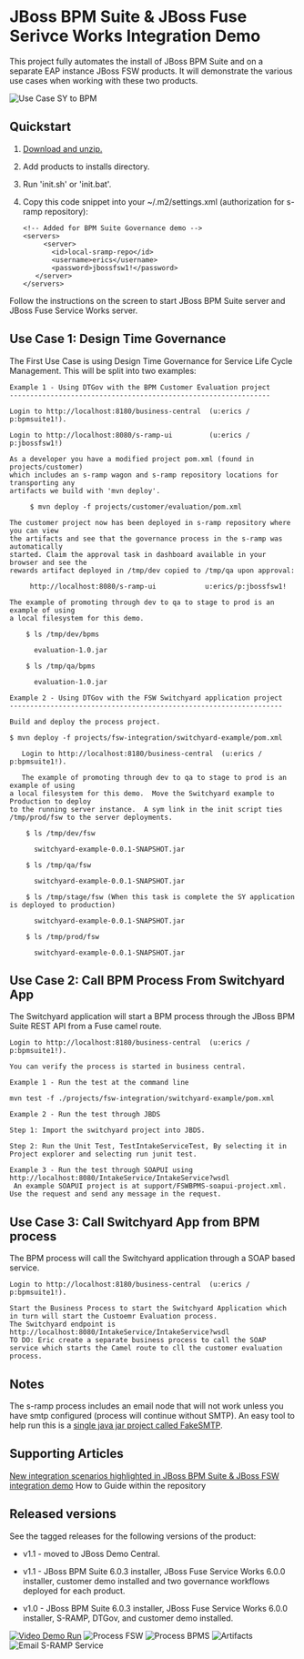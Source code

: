 JBoss BPM Suite & JBoss Fuse Serivce Works Integration Demo
===========================================================
This project fully automates the install of JBoss BPM Suite and on a separate EAP instance JBoss FSW products. It will demonstrate
the various use cases when working with these two products.

![Use Case SY to BPM](https://github.com/jbossdemocentral/bpms-fsw-integration-demo/blob/master/docs/demo-images/fsw-bpms-integration-2.png?raw=true)

Quickstart
----------

1. [Download and unzip.](https://github.com/jbossdemocentral/bpms-fsw-integration-demo/archive/master.zip)

2. Add products to installs directory.

3. Run 'init.sh' or 'init.bat'.

4. Copy this code snippet into your ~/.m2/settings.xml (authorization for s-ramp repository):

   ```
   <!-- Added for BPM Suite Governance demo -->
   <servers>
   		<server>
          <id>local-sramp-repo</id>
          <username>erics</username>
          <password>jbossfsw1!</password>
      </server>
   </servers>
   ```

Follow the instructions on the screen to start JBoss BPM Suite server and JBoss Fuse Service Works server.


Use Case 1: Design Time Governance  
----------------------------------

The First Use Case is using Design Time Governance for Service Life Cycle Management. This will be split into two examples:  

   ```
   Example 1 - Using DTGov with the BPM Customer Evaluation project  
   ----------------------------------------------------------------

   Login to http://localhost:8180/business-central  (u:erics / p:bpmsuite1!).

   Login to http://localhost:8080/s-ramp-ui         (u:erics / p:jbossfsw1!)

   As a developer you have a modified project pom.xml (found in projects/customer)
   which includes an s-ramp wagon and s-ramp repository locations for transporting any
   artifacts we build with 'mvn deploy'.

        $ mvn deploy -f projects/customer/evaluation/pom.xml

   The customer project now has been deployed in s-ramp repository where you can view
   the artifacts and see that the governance process in the s-ramp was automatically
   started. Claim the approval task in dashboard available in your browser and see the
   rewards artifact deployed in /tmp/dev copied to /tmp/qa upon approval:

        http://localhost:8080/s-ramp-ui            u:erics/p:jbossfsw1!       

   The example of promoting through dev to qa to stage to prod is an example of using
   a local filesystem for this demo.

       $ ls /tmp/dev/bpms

         evaluation-1.0.jar
       
       $ ls /tmp/qa/bpms

         evaluation-1.0.jar
   ```

   ```
   Example 2 - Using DTGov with the FSW Switchyard application project  
   -------------------------------------------------------------------

   Build and deploy the process project.

   $ mvn deploy -f projects/fsw-integration/switchyard-example/pom.xml
   
      Login to http://localhost:8180/business-central  (u:erics / p:bpmsuite1!).
      
      The example of promoting through dev to qa to stage to prod is an example of using
   a local filesystem for this demo.  Move the Switchyard example to Production to deploy  
   to the running server instance.  A sym link in the init script ties /tmp/prod/fsw to the server deployments.  

       $ ls /tmp/dev/fsw

         switchyard-example-0.0.1-SNAPSHOT.jar
       
       $ ls /tmp/qa/fsw

         switchyard-example-0.0.1-SNAPSHOT.jar
         
       $ ls /tmp/stage/fsw (When this task is complete the SY application is deployed to production)

         switchyard-example-0.0.1-SNAPSHOT.jar
         
       $ ls /tmp/prod/fsw

         switchyard-example-0.0.1-SNAPSHOT.jar
   ```


Use Case 2: Call BPM Process From Switchyard App
------------------------------------------------
The Switchyard application will start a BPM process through the JBoss BPM Suite REST API from a Fuse camel route.
  
   ```
   Login to http://localhost:8180/business-central  (u:erics / p:bpmsuite1!).

   You can verify the process is started in business central.
   
   Example 1 - Run the test at the command line
   
   mvn test -f ./projects/fsw-integration/switchyard-example/pom.xml  
   
   Example 2 - Run the test through JBDS

   Step 1: Import the switchyard project into JBDS.
   
   Step 2: Run the Unit Test, TestIntakeServiceTest, By selecting it in Project explorer and selecting run junit test.
   
   Example 3 - Run the test through SOAPUI using http://localhost:8080/IntakeService/IntakeService?wsdl
	An example SOAPUI project is at support/FSWBPMS-soapui-project.xml.  Use the request and send any message in the request.
   
   ```

Use Case 3: Call Switchyard App from BPM process
------------------------------------------------
The BPM process will call the Switchyard application through a SOAP based service.
  
   ```
   Login to http://localhost:8180/business-central  (u:erics / p:bpmsuite1!).

   Start the Business Process to start the Switchyard Application which in turn will start the Custoemr Evaluation process.  
   The Switchyard endpoint is http://localhost:8080/IntakeService/IntakeService?wsdl
   TO DO: Eric create a separate business process to call the SOAP service which starts the Camel route to cll the customer evaluation process.

   ```


Notes
-----
The s-ramp process includes an email node that will not work unless you have smtp configured (process will continue without SMTP). 
An easy tool to help run this is a [single java jar project called FakeSMTP](http://nilhcem.github.io/FakeSMTP).


Supporting Articles
-------------------
[New integration scenarios highlighted in JBoss BPM Suite & JBoss FSW integration demo](http://www.schabell.org/2014/08/new-integration-scenarios-bpmsuite-fsw-demo.html)
How to Guide within the repository  

Released versions
-----------------

See the tagged releases for the following versions of the product:

- v1.1 - moved to JBoss Demo Central.

- v1.1 - JBoss BPM Suite 6.0.3 installer, JBoss Fuse Service Works 6.0.0 installer, customer demo installed and two governance
	workflows deployed for each product.

- v1.0 - JBoss BPM Suite 6.0.3 installer, JBoss Fuse Service Works 6.0.0 installer, S-RAMP, DTGov, and customer demo installed.


[![Video Demo Run](https://github.com/jbossdemocentral/bpms-fsw-integration-demo/blob/master/docs/demo-images/video-demo-run.png?raw=true)](http://vimeo.com/ericschabell/bpms-fsw-integration-demo-installation-governance)
![Process FSW](https://github.com/jbossdemocentral/bpms-fsw-integration-demo/blob/master/docs/demo-images/dtgov-process-fsw.png?raw=true)
![Process BPMS](https://github.com/jbossdemocentral/bpms-fsw-integration-demo/blob/master/docs/demo-images/dtgov-process-bpms.png?raw=true)
![Artifacts](https://github.com/jbossdemocentral/bpms-fsw-integration-demo/blob/master/docs/demo-images/sramp-artifacts.png?raw=true)
![Email S-RAMP Service](https://github.com/jbossdemocentral/bpms-fsw-integration-demo/blob/master/docs/demo-images/sramp-email-notify.png?raw=true)

